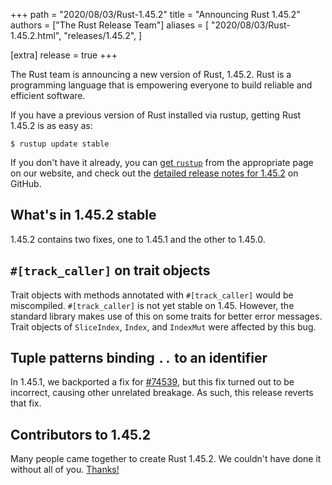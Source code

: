 +++
path = "2020/08/03/Rust-1.45.2"
title = "Announcing Rust 1.45.2"
authors = ["The Rust Release Team"]
aliases = [
    "2020/08/03/Rust-1.45.2.html",
    "releases/1.45.2",
]

[extra]
release = true
+++

The Rust team is announcing a new version of Rust, 1.45.2. Rust is a
programming language that is empowering everyone to build reliable and
efficient software.

If you have a previous version of Rust installed via rustup, getting Rust
1.45.2 is as easy as:

```
$ rustup update stable
```

If you don't have it already, you can [get `rustup`][install] from the
appropriate page on our website, and check out the [detailed release notes for
1.45.2][notes] on GitHub.

[install]: https://www.rust-lang.org/install.html
[notes]: https://github.com/rust-lang/rust/blob/master/RELEASES.md#version-1452-2020-08-03

## What's in 1.45.2 stable

1.45.2 contains two fixes, one to 1.45.1 and the other to 1.45.0.

## `#[track_caller]` on trait objects

Trait objects with methods annotated with `#[track_caller]` would be
miscompiled. `#[track_caller]` is not yet stable on 1.45. However, the standard
library makes use of this on some traits for better error messages. Trait
objects of `SliceIndex`, `Index`, and `IndexMut` were affected by this bug.

## Tuple patterns binding `..` to an identifier

In 1.45.1, we backported a fix for [#74539], but this fix turned out to be
incorrect, causing other unrelated breakage. As such, this release reverts that
fix.

## Contributors to 1.45.2

Many people came together to create Rust 1.45.2. We couldn't have done it
without all of you. [Thanks!](https://thanks.rust-lang.org/rust/1.45.2/)

[#74539]: https://github.com/rust-lang/rust/issues/74539
